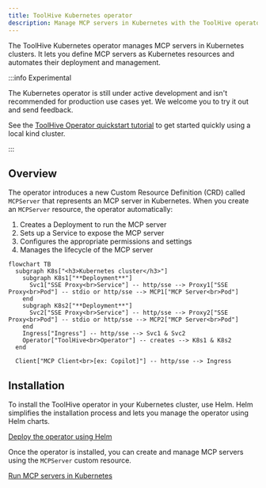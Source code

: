 ```yaml
---
title: ToolHive Kubernetes operator
description: Manage MCP servers in Kubernetes with the ToolHive operator
---
```


The ToolHive Kubernetes operator manages MCP servers in Kubernetes clusters. It
lets you define MCP servers as Kubernetes resources and automates their
deployment and management.

:::info Experimental

The Kubernetes operator is still under active development and isn't recommended
for production use cases yet. We welcome you to try it out and send feedback.

See the
[ToolHive Operator quickstart tutorial](../tutorials/toolhive-operator.mdx) to
get started quickly using a local kind cluster.

:::

## Overview

The operator introduces a new Custom Resource Definition (CRD) called
`MCPServer` that represents an MCP server in Kubernetes. When you create an
`MCPServer` resource, the operator automatically:

1. Creates a Deployment to run the MCP server
2. Sets up a Service to expose the MCP server
3. Configures the appropriate permissions and settings
4. Manages the lifecycle of the MCP server

```mermaid
flowchart TB
  subgraph K8s["<h3>Kubernetes cluster</h3>"]
    subgraph K8s1["**Deployment**"]
      Svc1["SSE Proxy<br>Service"] -- http/sse --> Proxy1["SSE Proxy<br>Pod"] -- stdio or http/sse --> MCP1["MCP Server<br>Pod"]
    end
    subgraph K8s2["**Deployment**"]
      Svc2["SSE Proxy<br>Service"] -- http/sse --> Proxy2["SSE Proxy<br>Pod"] -- stdio or http/sse --> MCP2["MCP Server<br>Pod"]
    end
    Ingress["Ingress"] -- http/sse --> Svc1 & Svc2
    Operator["ToolHive<br>Operator"] -- creates --> K8s1 & K8s2
  end

  Client["MCP Client<br>[ex: Copilot]"] -- http/sse --> Ingress
```

## Installation

To install the ToolHive operator in your Kubernetes cluster, use Helm. Helm
simplifies the installation process and lets you manage the operator using Helm
charts.

[Deploy the operator using Helm](./deploy-operator-helm.md)

Once the operator is installed, you can create and manage MCP servers using the
`MCPServer` custom resource.

[Run MCP servers in Kubernetes](./run-mcp-k8s.md)
